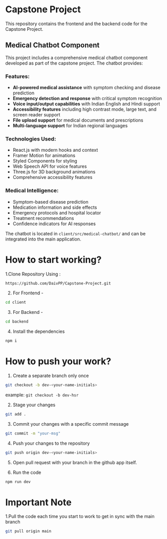 # Capstone Project
This repository contains the frontend and the backend code for the Capstone Project.

## Medical Chatbot Component

This project includes a comprehensive medical chatbot component developed as part of the capstone project. The chatbot provides:

### Features:
- **AI-powered medical assistance** with symptom checking and disease prediction
- **Emergency detection and response** with critical symptom recognition
- **Voice input/output capabilities** with Indian English and Hindi support
- **Accessibility features** including high contrast mode, large text, and screen reader support
- **File upload support** for medical documents and prescriptions
- **Multi-language support** for Indian regional languages

### Technologies Used:
- React.js with modern hooks and context
- Framer Motion for animations
- Styled Components for styling
- Web Speech API for voice features
- Three.js for 3D background animations
- Comprehensive accessibility features

### Medical Intelligence:
- Symptom-based disease prediction
- Medication information and side effects
- Emergency protocols and hospital locator
- Treatment recommendations
- Confidence indicators for AI responses

The chatbot is located in `client/src/medical-chatbot/` and can be integrated into the main application.

# How to start working?
1.Clone Repository Using :
```bash
https://github.com/DaivPP/Capstone-Project.git
```
2. For Frontend -

```bash
cd client
```
3. For Backend -

```bash
cd backend
```
4. Install the dependencies

```bash
npm i
```

# How to push your work?

1. Create a separate branch only once

```bash
git checkout -b dev-<your-name-initials>
```

example: `git checkout -b dev-hsr`

2. Stage your changes

```bash
git add .
```

3. Commit your changes with a specific commit message

```bash
git commit -m "your-msg"
```

4. Push your changes to the repository

```bash
git push origin dev-<your-name-initials>
```

5. Open pull request with your branch in the github app itself.

5. Run the code

```bash
npm run dev
```

# Important Note
1.Pull the code each time you start to work to get in sync with the main branch
```bash
git pull origin main
```
